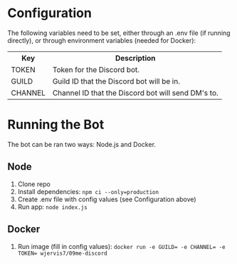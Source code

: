 # Configuration
The following variables need to be set, either through an .env file (if running directly), or through environment variables (needed for Docker):
<table>
    <tr>
        <th>Key</th>
        <th>Description</th>
    </tr>
    <tr>
        <td>TOKEN</td>
        <td>Token for the Discord bot.</td>
    </tr>
    <tr>
        <td>GUILD</td>
        <td>Guild ID that the Discord bot will be in.</td>
    </tr>
    <tr>
        <td>CHANNEL</td>
        <td>Channel ID that the Discord bot will send DM's to.</td>
    </tr>
</table>

# Running the Bot
The bot can be ran two ways: Node.js and Docker.

## Node
1. Clone repo
1. Install dependencies: `npm ci --only=production`
1. Create .env file with config values (see Configuration above)
1. Run app: `node index.js`

## Docker
1. Run image (fill in config values): `docker run -e GUILD= -e CHANNEL= -e TOKEN= wjervis7/09me-discord`
